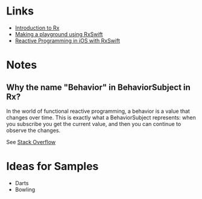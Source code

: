 # Links

*   [Introduction to Rx](http://www.introtorx.com/)
*   [Making a playground using RxSwift](https://medium.com/@_achou/making-a-playground-using-rxswift-81d8377bd239#.9n0ad2f1x)
*   [Reactive Programming in iOS with RxSwift](https://www.lynda.com/Swift-tutorials/Reactive-Programming-iOS-RxSwift/494421-2.html)

# Notes

## Why the name "Behavior" in BehaviorSubject in Rx?

In the world of functional reactive programming, a behavior is a value that changes over time. This is exactly what a BehaviorSubject represents: when you subscribe you get the current value, and then you can continue to observe the changes.

See [Stack Overflow](http://stackoverflow.com/questions/12864073/why-the-name-behavior-in-behaviorsubject-in-rx)

# Ideas for Samples

*   Darts
*   Bowling
